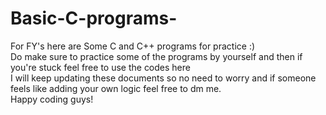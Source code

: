 # Basic-C-programs-
For FY's here are Some C and C++ programs for practice :)
<br>
Do make sure to practice some of the programs by yourself and then if you're stuck feel free to use the codes here 
<br>
I will keep updating these documents so no need to worry and if someone feels like adding your own logic feel free to dm me.
<br>
Happy coding guys!
